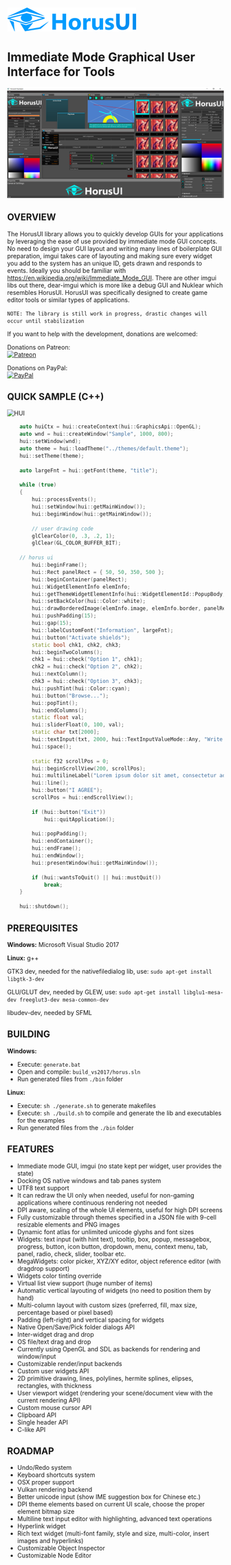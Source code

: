 ![HUI Logo](docs/images/hui_logo.png)
# Immediate Mode Graphical User Interface for Tools

![HUI](docs/images/hui.png)

## OVERVIEW
The HorusUI library allows you to quickly develop GUIs for your applications by leveraging the ease of use provided by immediate mode GUI concepts. No need to design your GUI layout and writing many lines of boilerplate GUI preparation, imgui takes care of layouting and making sure every widget you add to the system has an unique ID, gets drawn and responds to events.
Ideally you should be familiar with https://en.wikipedia.org/wiki/Immediate_Mode_GUI. There are other imgui libs out there, dear-imgui which is more like a debug GUI and Nuklear which resembles HorusUI.
HorusUI was specifically designed to create game editor tools or similar types of applications.

```NOTE: The library is still work in progress, drastic changes will occur until stabilization```

If you want to help with the development, donations are welcomed:

Donations on Patreon:
<br>[![Patreon](docs/images/patreon.png)](http://www.patreon.com/7thfactor)

Donations on PayPal:
<br>[![PayPal](https://www.paypalobjects.com/en_US/i/btn/btn_donate_LG.gif)](https://www.paypal.com/cgi-bin/webscr?cmd=_s-xclick&hosted_button_id=D2J3J2A766KXY)

## QUICK SAMPLE (C++)
![HUI](docs/images/hui_sample_code.gif)
```C++
    auto huiCtx = hui::createContext(hui::GraphicsApi::OpenGL);
    auto wnd = hui::createWindow("Sample", 1000, 800);
    hui::setWindow(wnd);
    auto theme = hui::loadTheme("../themes/default.theme");
    hui::setTheme(theme);

    auto largeFnt = hui::getFont(theme, "title");

    while (true)
    {
        hui::processEvents();
        hui::setWindow(hui::getMainWindow());
        hui::beginWindow(hui::getMainWindow());

        // user drawing code
        glClearColor(0, .3, .2, 1);
        glClear(GL_COLOR_BUFFER_BIT);

	// horus ui
        hui::beginFrame();
        hui::Rect panelRect = { 50, 50, 350, 500 };
        hui::beginContainer(panelRect);
        hui::WidgetElementInfo elemInfo;
        hui::getThemeWidgetElementInfo(hui::WidgetElementId::PopupBody, hui::WidgetStateType::Normal, elemInfo);
        hui::setBackColor(hui::Color::white);
        hui::drawBorderedImage(elemInfo.image, elemInfo.border, panelRect);
        hui::pushPadding(15);
        hui::gap(15);
        hui::labelCustomFont("Information", largeFnt);
        hui::button("Activate shields");
        static bool chk1, chk2, chk3;
        hui::beginTwoColumns();
        chk1 = hui::check("Option 1", chk1);
        chk2 = hui::check("Option 2", chk2);
        hui::nextColumn();
        chk3 = hui::check("Option 3", chk3);
        hui::pushTint(hui::Color::cyan);
        hui::button("Browse...");
        hui::popTint();
        hui::endColumns();
        static float val;
        hui::sliderFloat(0, 100, val);
        static char txt[2000];
        hui::textInput(txt, 2000, hui::TextInputValueMode::Any, "Write something here");
        hui::space();

        static f32 scrollPos = 0;
        hui::beginScrollView(200, scrollPos);
        hui::multilineLabel("Lorem ipsum dolor sit amet, consectetur adipiscing elit, sed do eiusmod tempor incididunt ut labore et dolore magna aliqua. Ut enim ad minim veniam, quis nostrud exercitation ullamco laboris nisi ut aliquip ex ea commodo consequat. Duis aute irure dolor in reprehenderit in voluptate velit esse cillum dolore eu fugiat nulla pariatur?", hui::HAlignType::Left);
        hui::line();
        hui::button("I AGREE");
        scrollPos = hui::endScrollView();

        if (hui::button("Exit"))
            hui::quitApplication();

        hui::popPadding();
        hui::endContainer();
        hui::endFrame();
        hui::endWindow();
        hui::presentWindow(hui::getMainWindow());

        if (hui::wantsToQuit() || hui::mustQuit())
            break;
    }

    hui::shutdown();
```

## PREREQUISITES
**Windows:**
	Microsoft Visual Studio 2017

**Linux:**
g++

GTK3 dev, needed for the nativefiledialog lib, use:
		```sudo apt-get install libgtk-3-dev```

GLU/GLUT dev, needed by GLEW, use:
		```sudo apt-get install libglu1-mesa-dev freeglut3-dev mesa-common-dev```
	
libudev-dev, needed by SFML

## BUILDING
**Windows:**
- Execute: ```generate.bat```
- Open and compile: ```build_vs2017/horus.sln```
- Run generated files from ```./bin``` folder

**Linux:**
- Execute: ```sh ./generate.sh``` to generate makefiles
- Execute: ```sh ./build.sh``` to compile and generate the lib and executables for the examples
- Run generated files from the ```./bin``` folder

## FEATURES
- Immediate mode GUI, imgui (no state kept per widget, user provides the state)
- Docking OS native windows and tab panes system
- UTF8 text support
- It can redraw the UI only when needed, useful for non-gaming applications where continuous rendering not needed
- DPI aware, scaling of the whole UI elements, useful for high DPI screens
- Fully customizable through themes specified in a JSON file with 9-cell resizable elements and PNG images
- Dynamic font atlas for unlimited unicode glyphs and font sizes
- Widgets: text input (with hint text), tooltip, box, popup, messagebox, progress, button, icon button, dropdown, menu, context menu, tab, panel, radio, check, slider, toolbar etc.
- MegaWidgets: color picker, XYZ/XY editor, object reference editor (with dragdrop support)
- Widgets color tinting override
- Virtual list view support (huge number of items)
- Automatic vertical layouting of widgets (no need to position them by hand)
- Multi-column layout with custom sizes (preferred, fill, max size, percentage based or pixel based)
- Padding (left-right) and vertical spacing for widgets
- Native Open/Save/Pick folder dialogs API
- Inter-widget drag and drop
- OS file/text drag and drop
- Currently using OpenGL and SDL as backends for rendering and window/input
- Customizable render/input backends
- Custom user widgets API
- 2D primitive drawing, lines, polylines, hermite splines, elipses, rectangles, with thickness
- User viewport widget (rendering your scene/document view with the current rendering API)
- Custom mouse cursor API
- Clipboard API
- Single header API
- C-like API

## ROADMAP
- Undo/Redo system
- Keyboard shortcuts system
- OSX proper support
- Vulkan rendering backend
- Better unicode input (show IME suggestion box for Chinese etc.)
- DPI theme elements based on current UI scale, choose the proper element bitmap size
- Multiline text input editor with highlighting, advanced text operations
- Hyperlink widget
- Rich text widget (multi-font family, style and size, multi-color, insert images and hyperlinks)
- Customizable Object Inspector
- Customizable Node Editor

